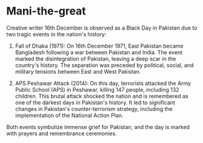 # Mani-the-great
Creative writer
16th December is observed as a Black Day in Pakistan due to two tragic events in the nation's history:

1. Fall of Dhaka (1971):
On 16th December 1971, East Pakistan became Bangladesh following a war between Pakistan and India. The event marked the disintegration of Pakistan, leaving a deep scar in the country's history. The separation was preceded by political, social, and military tensions between East and West Pakistan.


2. APS Peshawar Attack (2014):
On this day, terrorists attacked the Army Public School (APS) in Peshawar, killing 147 people, including 132 children. This brutal attack shocked the nation and is remembered as one of the darkest days in Pakistan's history. It led to significant changes in Pakistan's counter-terrorism strategy, including the implementation of the National Action Plan.



Both events symbolize immense grief for Pakistan, and the day is marked with prayers and remembrance ceremonies.

